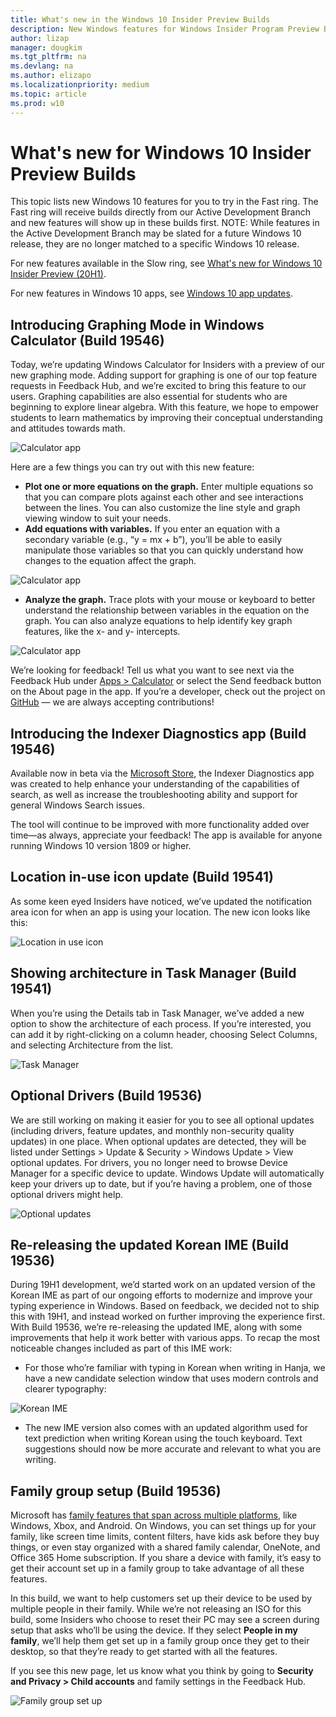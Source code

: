```yaml
---
title: What's new in the Windows 10 Insider Preview Builds 
description: New Windows features for Windows Insider Program Preview Builds
author: lizap
manager: dougkim
ms.tgt_pltfrm: na
ms.devlang: na
ms.author: elizapo
ms.localizationpriority: medium
ms.topic: article
ms.prod: w10
---
```


# What's new for Windows 10 Insider Preview Builds 

This topic lists new Windows 10 features for you to try in the Fast ring. The Fast ring will receive builds directly from our Active Development Branch and new features will show up in these builds first. NOTE: While features in the Active Development Branch may be slated for a future Windows 10 release, they are no longer matched to a specific Windows 10 release.

For new features available in the Slow ring, see [What's new for Windows 10 Insider Preview (20H1)](https://docs.microsoft.com/windows-insider/at-home/Whats-new-wip-at-home-20h1). 

For new features in Windows 10 apps, see [Windows 10 app updates](https://docs.microsoft.com/windows-insider/at-home/whats-new-apps). 

## Introducing Graphing Mode in Windows Calculator (Build 19546)
Today, we’re updating Windows Calculator for Insiders with a preview of our new graphing mode. Adding support for graphing is one of our top feature requests in Feedback Hub, and we’re excited to bring this feature to our users. Graphing capabilities are also essential for students who are beginning to explore linear algebra. With this feature, we hope to empower students to learn mathematics by improving their conceptual understanding and attitudes towards math.

![Calculator app](images/19546-1.png "Calculator app showing graphing mode")

Here are a few things you can try out with this new feature:
* __Plot one or more equations on the graph.__ Enter multiple equations so that you can compare plots against each other and see interactions between the lines. You can also customize the line style and graph viewing window to suit your needs.
* __Add equations with variables.__ If you enter an equation with a secondary variable (e.g., “y = mx + b”), you’ll be able to easily manipulate those variables so that you can quickly understand how changes to the equation affect the graph.

![Calculator app](images/19546-2.gif "Calculator app showing graphing mode - add equations with variables")

* __Analyze the graph.__ Trace plots with your mouse or keyboard to better understand the relationship between variables in the equation on the graph. You can also analyze equations to help identify key graph features, like the x- and y- intercepts.

![Calculator app](images/19546-3.png "Calculator app showing graphing mode - analyze the graph")

We’re looking for feedback! Tell us what you want to see next via the Feedback Hub under [Apps > Calculator](https://aka.ms/calcfeedback) or select the Send feedback button on the About page in the app. If you’re a developer, check out the project on [GitHub](http://aka.ms/calculator) — we are always accepting contributions! 

## Introducing the Indexer Diagnostics app (Build 19546)
Available now in beta via the [Microsoft Store](https://www.microsoft.com/store/productId/9N25LZCZWGS4), the Indexer Diagnostics app was created to help enhance your understanding of the capabilities of search, as well as increase the troubleshooting ability and support for general Windows Search issues.

The tool will continue to be improved with more functionality added over time—as always, appreciate your feedback! The app is available for anyone running Windows 10 version 1809 or higher.

## Location in-use icon update (Build 19541)
As some keen eyed Insiders have noticed, we’ve updated the notification area icon for when an app is using your location. The new icon looks like this:

![Location in use icon](images/19541-1.png "Desktop view showing new location in-use icon")

## Showing architecture in Task Manager (Build 19541)
When you’re using the Details tab in Task Manager, we’ve added a new option to show the architecture of each process. If you’re interested, you can add it by right-clicking on a column header, choosing Select Columns, and selecting Architecture from the list.

![Task Manager](images/19541-2.png "Details tab in Task Manager showibg architecture in process")

## Optional Drivers (Build 19536)
We are still working on making it easier for you to see all optional updates (including drivers, feature updates, and monthly non-security quality updates) in one place. When optional updates are detected, they will be listed under Settings > Update & Security > Windows Update > View optional updates.
For drivers, you no longer need to browse Device Manager for a specific device to update. Windows Update will automatically keep your drivers up to date, but if you’re having a problem, one of those optional drivers might help.

![Optional updates](images/19536-1.png "Windows Update settings screen showing view optional updates link")

## Re-releasing the updated Korean IME (Build 19536)
During 19H1 development, we’d started work on an updated version of the Korean IME as part of our ongoing efforts to modernize and improve your typing experience in Windows. Based on feedback, we decided not to ship this with 19H1, and instead worked on further improving the experience first. With Build 19536, we’re re-releasing the updated IME, along with some improvements that help it work better with various apps.
To recap the most noticeable changes included as part of this IME work:
* For those who’re familiar with typing in Korean when writing in Hanja, we have a new candidate selection window that uses modern controls and clearer typography:

![Korean IME](images/19536-2.png "Windows Update settings screen showing view optional updates link")

* The new IME version also comes with an updated algorithm used for text prediction when writing Korean using the touch keyboard. Text suggestions should now be more accurate and relevant to what you are writing.

## Family group setup (Build 19536)
Microsoft has [family features that span across multiple platforms](https://account.microsoft.com/family/about), like Windows, Xbox, and Android. On Windows, you can set things up for your family, like screen time limits, content filters, have kids ask before they buy things, or even stay organized with a shared family calendar, OneNote, and Office 365 Home subscription. If you share a device with family, it’s easy to get their account set up in a family group to take advantage of all these features.

In this build, we want to help customers set up their device to be used by multiple people in their family. While we’re not releasing an ISO for this build, some Insiders who choose to reset their PC may see a screen during setup that asks who’ll be using the device. If they select __People in my family__, we’ll help them get set up in a family group once they get to their desktop, so that they’re ready to get started with all the features.

If you see this new page, let us know what you think by going to __Security and Privacy > Child accounts__ and family settings in the Feedback Hub.

![Family group set up](images/19536-3.png "Family group set up screen")